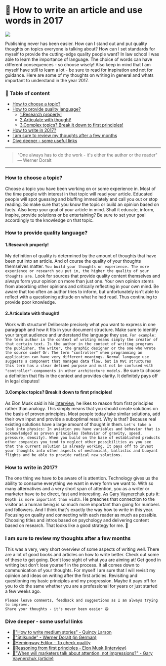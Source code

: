 # 📝 How to write an article and use words in 2017

[<img src="https://images.unsplash.com/photo-1479142506502-19b3a3b7ff33?dpr=2&auto=format&fit=crop&w=767&h=511&q=80&cs=tinysrgb&crop=">](https://unsplash.com/search/books?photo=jKU2NneZAbI)

Publishing never has been easier. How can I stand out and put quality thoughts on topics everyone is talking about? How can I set standards for myself to provide the cutting-edge quality people want?
In law school I was able to learn the importance of language. The choice of words can have different consequences - so choose wisely!
Also keep in mind that I am myself have still to learn a lot - be sure to read for inspiration and not for guidance.
Here are some of my thoughts on writing in general and whats important to understand in the year 2017.


### 📄 Table of content

  * [How to choose a topic?](#how-to-choose-a-topic)
  * [How to provide quality language?](#how-to-provide-quality-language)
    * [1.Research properly!](#1research-properly)
    * [2.Articulate with thought!](#2articulate-with-thought)
    * [3.Complex topics? Break it down to first principles!](#3complex-topics-break-it-down-to-first-principles)
  * [How to write in 2017?](#how-to-write-in-2017)
  * [I am sure to review my thoughts after a few months](#i-am-sure-to-review-my-thoughts-after-a-few-months)
  * [Dive deeper - some useful links](#dive-deeper-some-useful-links)


---

>"One always has to do the work - it's either the author or the reader"
― Werner Doralt

---

### How to choose a topic?
Choose a topic you have been working on or some experience in. Most of the time people with interest in that topic will read your article. Educated people will spot guessing and bluffing immediately and call you out or stop reading. So make sure that you know the topic or build an opinion based on facts.
Also keep your goal of your article in mind. Shall it educate, inform, inspire, provide solutions or be entertaining? Be sure to set your goal accordingly to the knowledge on that topic.

### How to provide quality language?
#### 1.Research properly!
My definition of quality is determined by the amount of thoughts that have been put into an article. And of course the quality of your thoughts themselves matter.
`You build your thoughts on experience. The more experience or research you put in, the higher the quality of your thoughts are.`
Look for sources that provide quality content themselves and always form your opinion on more than just one. Your own opinion stems from absorbing other opinions and critically reflecting in your own mind. Be aware that too often an author tries to inform, but unfortunately isn't able to reflect with a questioning attitude on what he had read. Thus continuing to provide poor knowledge.

#### 2.Articulate with thought!
Work with structure! Deliberate precisely what you want to express in one paragraph and how it fits in your document structure. Make sure to identify your target audience and understand the language they use. `For example: The term author in the context of writing means simply the creator of that certain text. Is the author in the context of writing programs the publisher, the writer, the graphic designer or the one who wrote the source code?
Or: The term "controller" when programming an application can have very different meanings. Normal language use suggests a component that manages data flow, but in MVC structures this term has a clear defined purpose and must not be confused with "controller"-components in other architecture models.` Be sure to choose a definition that fits in the context and provides clarity. It definitely pays off in legal disputes!

#### 3.Complex topics? Break it down to first principles!
As Elon Musk said in his [interview](https://www.youtube.com/watch?v=NV3sBlRgzTI), he likes to reason from first principles rather than analogy. This simply means that you should create solutions on the basis of proven principles. Most people today take similar solutions, add their own input and provide a suboptimal result. Why is that? Because real existing solutions have a large amount of thought in them. `Let's take a look into physics: In aviation you have variables and behavior that is acknowledged as proven principles (behavior of gravity, speed, pressure, density). When you build on the base of established products other companies you tend to neglect other possibilities as you see that the current solution is already working. It pays off to invest your thoughts into other aspects of mechanical, ballistic and buoyant flights and be able to provide radical new solutions.`

### How to write in 2017?
The one thing we have to be aware of is attention. Technology gives us the ability to consume everything we want in every form we want to. With so many alternatives and a very short span of attention, you as a writer or marketer have to be direct, fast and interesting. As [Gary Vaynerchuk](https://www.garyvaynerchuk.com/when-will-marketers-talk-about-attention-not-impressions/) puts it: `Depth is more important than width`. He preaches that connection to the visitor as a human being is so much more important than going for numbers and followers.
And I think that's exactly the way how to write in this year. Focusing on quality and connecting with each reader as much as possible. Choosing titles and intros based on psychology and delivering content based on research. That looks like a good strategy for me. 🙏

### I am sure to review my thoughts after a few months
This was a very, very short overview of some aspects of writing well. There are a lot of good books and articles on how to write better. Check out some of these to get going. Don't lose sight of what you are aiming at! Get good in writing but don't lose yourself in the process. It all comes down to communication of your thoughts.
For myself I am sure that I will revisit my opinion and ideas on writing after the first articles. Revisiting and questioning my basic principles and my progression. Maybe it pays off for you to do the same whether you are a professional for years or just started a few weeks ago.



```
Please leave comments, feedback and suggestions as I am always trying to improve.
Share your thoughts - it's never been easier 😄
```


### Dive deeper - some useful links
- [🔀"How to write medium stories" - Quincy Larson](https://medium.freecodecamp.com/how-to-write-medium-stories-people-will-actually-read-92e58a27c8d8#.rgi3vncum)
- [🔀"Stilkunde" - Werner Doralt (in German)](http://cd.manz.at/rechtaktuell/pdf/Doralt_Steuerrecht_2014-15.pdf)
- [🔀Hemingway Editor - To check quality](http://www.hemingwayapp.com/)
- [🔀Reasoning from first principles - Elon Musk (Interview)](https://www.youtube.com/watch?v=NV3sBlRgzTI)
- [🔀"When will marketers talk about attention, not impressions?" - Gary Vaynerchuk (article)](https://www.garyvaynerchuk.com/when-will-marketers-talk-about-attention-not-impressions/)

